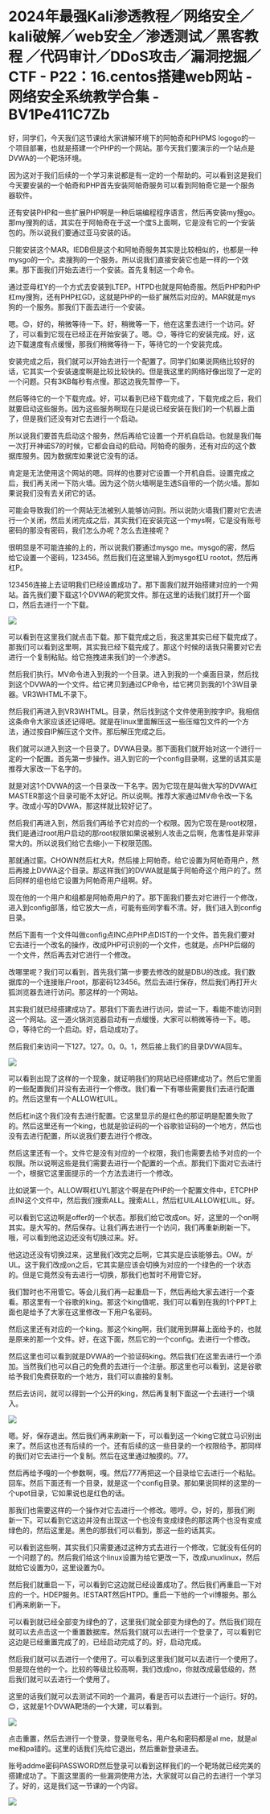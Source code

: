 # 2024年最强Kali渗透教程／网络安全／kali破解／web安全／渗透测试／黑客教程 ／代码审计／DDoS攻击／漏洞挖掘／CTF - P22：16.centos搭建web网站 - 网络安全系统教学合集 - BV1Pe411C7Zb

好，同学们，今天我们这节课给大家讲解环境下的阿帕奇和PHPMS logogo的一个项目部署，也就是搭建一个PHP的一个网站。那今天我们要演示的一个站点是DVWA的一个靶场环境。

因为这对于我们后续的一个学习来说都是有一定的一个帮助的。可以看到这是我们今天要安装的一个帕奇和PHP首先安装阿帕奇服务可以看到阿帕奇它是一个服务器软件。

还有安装PHP和一些扩展PHP啊是一种后端编程程序语言，然后再安装my搜go。那my搜狗的话，其实在于阿帕奇在于这一个度S上面啊，它是没有它的一个安装包的。所以说我们要通过亚马安装的话。

只能安装这个MAR。IEDB但是这个和阿帕奇服务其实是比较相似的，也都是一种mysgo的一个。卖搜狗的一个服务。所以说我们直接安装它也是一样的一个效果。那下面我们开始去进行一个安装。首先复制这一个命令。

通过亚母杠Y的一个方式去安装到LTEP。HTPD也就是阿帕奇服。然后PHP和PHP杠my搜狗，还有PHP杠GD，这就是PHP的一些扩展然后对应的。MAR就是mys狗的一个服务。那我们下面去进行一个安装。

嗯。😊，好的，稍微等待一下。好，稍微等一下，他在这里去进行一个访问。好了，可以看到它现在已经正在开始安装了。嗯。😊，等待它的安装完成。好，这边下载速度有点缓慢，那我们稍微等待一下，等待它的一个安装完成。

安装完成之后，我们就可以开始去进行一个配置了。同学们如果说网络比较好的话，它其实一个安装速度啊是比较比较快的。但是我这里的网络好像出现了一定的一个问题。只有3KB每秒有点慢。那这边我先暂停一下。

然后等待它的一个下载完成。好，可以看到已经下载完成了，下载完成之后，我们就要启动这些服务。因为这些服务啊现在只是说已经安装在我们的一个机器上面了，但是我们还没有对它去进行一个启动。

所以说我们要首先启动这个服务，然后再给它设置一个开机自启动。也就是我们每一次打开神诺S7的时候，它都会自动的启动。阿帕奇的服务，还有对应的这个数据库服务。因为数据库如果说它没有的话。

肯定是无法使用这个网站的嗯。同样的也要对它设置一个开机自启。设置完成之后，我们再关闭一下防火墙。因为这个防火墙啊是生透S自带的一个防火墙。那如果说我们没有去关闭它的话。

可能会导致我们的一个网站无法被别人能够访问到。所以说防火墙我们要对它去进行一个关闭，然后关闭完成之后，其实我们在安装完这一个mys啊，它是没有账号密码的那没有密码，我们怎么办呢？怎么去连接呢？

很明显是不可能连接的上的，所以说我们要通过mysgo me。mysgo的密，然后给它设置一个密码，123456。然后我们在这里输入到mysgo杠U rootot，然后再杠P。

123456连接上去证明我们已经设置成功了。那下面我们就开始搭建对应的一个网站。首先我们要下载这1个DVWA的靶赏文件。那在这里的话我们就打开一个窗口，然后去进行一个下载。



![](img/8d51ade27617f872e0eb95edad8c881e_1.png)

可以看到在这里我们就点击下载。那下载完成之后，我这里其实已经下载完成了。那我们可以看到这里啊，其实我已经下载完成了。那这个时候的话我只需要对它去进行一个复制粘贴。给它拖拽进来我们的一个渗透S。

然后我们执行。MV命令进入到我的一个目录。进入到我的一个桌面目录，然后找到这个DVWA的一个文件。给它拷贝到通过CP命令，给它拷贝到我的1个3W目录器。VR3WHTML不录下。

然后我们再进入到VR3WHTML。目录，然后找到这个文件使用到按字IP。我相信这条命令大家应该还记得吧。就是在linux里面解压这一些压缩包文件的一个方法，通过按自IP解压这个文件。那后解压完成之后。

我们就可以进入到这一个目录了。DVWA目录。那下面我们就开始对这一个进行一定的一个配置。首先第一步操作。进入到它的一个config目录啊，这里的话其实是推荐大家改一下名字的。

就是对这1个DVWA的这一个目录改一下名字。因为它现在是叫做大写的DVWA杠MASTER那这个目录可能不太好记。所以说啊。推荐大家通过MV命令改一下名字。改成小写的DVWA，那这样就比较好记了。

然后我们再进入到，然后我们再给予它对应的一个权限。因为它现在是root权限，我们是通过root用户启动的那root权限如果说被别人攻击之后啊，危害性是非常非常大的。所以说我们给它去缩小一下权限范围。

那就通过窗。CHOWN然后杠大R，然后接上阿帕奇。给它设置为阿帕奇用户，然后再接上DVWA这个目录。那这样我们的DVWA就是属于阿帕奇这个用户的了。然后同样的组也给它设置为阿帕奇用户组啊。好。

现在他的一个用户和组都是阿帕奇用户的了。那下面我们要去对它进行一个修改，进入到config部落，给它放大一点，可能有些同学看不清。好，我们进入到config目录。

然后下面有一个文件叫做config点INC点PHP点DIST的一个文件。首先我们要对它去进行一个改名的操作，改成PHP可识别的一个文件，也就是。点PHP后缀的一个文件，然后再去对它进行一个修改。

改哪里呢？我们可以看到，首先我们第一步要去修改的就是DBU的改成。我们数据库的一个连接账户root，那密码123456。然后去进行保存，然后我们再打开火狐浏览器去进行访问。那这样的一个网站。

其实我们就已经搭建成功了。那我们下面去进行访问，尝试一下，看能不能访问到这一个网站。这一道火锅浏览器启动有一点缓慢，大家可以稍微等待一下。嗯。😊，等待它的一个启动。好，启动成功了。

然后我们来访问一下127。127。0。0。1，然后接上我们的目录DVWA回车。

![](img/8d51ade27617f872e0eb95edad8c881e_3.png)

可以看到出现了这样的一个现象，就证明我们的网站已经搭建成功了。然后它里面的一些配置我们并没有去进行一个修改。我们看一下有哪些需要我们去进行配置的。然后这里有一个ALLOW杠UIL。

然后杠in这个我们没有去进行配置。它这里显示的是红色的那证明是配置失败了的。然后这里还有一个king，也就是验证码的一个谷歌验证码的一个地方，然后也没有去进行配置，所以说我们要去进行个修改。

然后这里还有一个。文件它是没有对应的一个权限，我们也需要去给予对应的一个权限。所以说啊这些是我们需要去进行一个配置的一个点。那我们下面对它去进行一个，根据它这里面提示的一个方法去进行一个修改。

比如说第一个。ALLOW啊杠UYL那这个啊是在PHP的一个配置文件中，ETCPHP点INI这个文件中，然后我们搜索ALL。搜索ALL，然后杠UILALLOW杠UIL。好。

可以看到它这边啊是offer的一个状态。那我们给它改成on。好，这里的一个on啊其实。是大写的。然后保存。让我们再去进行一个访问，我们再重新刷新一下。哦，可以看到他这边还没有切换过来。好。

他这边还没有切换过来，这里我们改完之后啊，它其实是应该能够去。OW。がUL。这于我们改成on之后，它其实是应该会切换为对应的一个绿色的一个状态的。但是它竟然没有去进行一切换，那我们也暂时不用管它好。

我们暂时也不用管它。等会儿我们再一起重启一下，然后再给大家去进行一个查看。那这里有一个谷歌的king。那这个king值呢，我们可以看到在我的1个PPT上面也是给予了大家在这里修改一下用户名密码。

然后这里还有对应的一个king。那这个king啊，我们就用到屏幕上面给予的，也就是原来的那一个文件。好，在这下面，然后它的一个config。去进行一个修改。

然后这里也可以看到就是DVWA的一个验证码king。然后我们在这里去进行一个添加。当然我们也可以自己的免费的去进行一个注册。那这里也可以看到，这是谷歌给予我们免费获取的一个地方，我们可以直接的复制。

然后去访问，就可以得到一个公开的king，然后再复制下面这一个去进行一个填入。

![](img/8d51ade27617f872e0eb95edad8c881e_5.png)

嗯。好，保存退出。然后我们再来刷新一下，可以看到这一个king它就立马识别出来了。然后这也还有后续的一个。还有后续的这一些目录的一个权限给予。那同样的我们对它去进行一个复制。然后在这里通过触摸的。77。

然后再给予嘎的一个参数啊，嘎。然后777再把这一个目录给它去进行一个粘贴。回车。然后下面还有一个目录，就是这一个config目录。那如果说同样的这里的一个upot目录，它如果说也是红色的话。

那我们也需要这样的一个操作对它去进行一个修改。嗯哼。😊，好的，那我们刷新一下。可以看到它这边并没有出现这一个也没有变成绿色的那这两个也没有变成绿色的，然后这里是。黑色的那我们可以看到，那这一些的话其实。

可以看到这些啊，其实我们只需要通过这种方式去进行一个修改，它就没有任何的一个问题了的。然后我们给这个linux设置为给它更改一下，改成unuxlinux，然后就给它设置为0，这里设置为0。

然后我们就重启一下，可以看到它这边就已经设置成功了。然后我们再重启一下对应的一个。HDEP服务。IESTART然后HTPD。重启一下他的一个vi博服务。那么们再来刷新一下。

可以看到就已经全部变为绿色的了，这里我们就全部变为绿色的了。然后我们现在就可以去点击这一个重置数据库。然后我们就可以去进行一个登录了，可以看到它这边是已经重置完成了的，已经启动完成了的。好，启动完成。

然后我们就可以去进行一个使用了。可以看到这里我们就可以去进行一个使用了。但是现在他的一个。比较的等级比较高啊，我们改成no，你就改成最低级的，然后我们就可以去进行一个使用了。

这里的话我们就可以去测试不同的一个漏洞，看是否可以去进行一个运行。好的。😊，这就是1个DVWA靶场的一个大建，可以看到。



![](img/8d51ade27617f872e0eb95edad8c881e_7.png)

点击重置，然后去进行一个登录，登录账号名，用户名和密码都是al me，就是al me和pa错的。这里的话我们先给它退出，然后重新登录进去。

账号addme密码PASSWORD然后登录可以看到这样我们的一个靶场就已经完美的搭建成功了。下面这里面的一些漏洞使用方法，大家就可以自己的去进行一个学习了。好的，这是我们这一节课的一个内容。



![](img/8d51ade27617f872e0eb95edad8c881e_9.png)